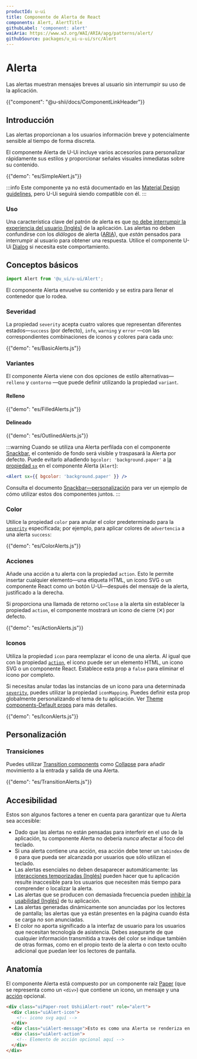 ```yaml
---
productId: u-ui
title: Componente de Alerta de React
components: Alert, AlertTitle
githubLabel: 'component: alert'
waiAria: https://www.w3.org/WAI/ARIA/apg/patterns/alert/
githubSource: packages/u_ui-u-ui/src/Alert
---
```


# Alerta

<p class="description">Las alertas muestran mensajes breves al usuario sin interrumpir su uso de la aplicación.</p>

{{"component": "@u-shii/docs/ComponentLinkHeader"}}

## Introducción

Las alertas proporcionan a los usuarios información breve y potencialmente sensible al tiempo de forma discreta.

El componente Alerta de U-Ui incluye varios accesorios para personalizar rápidamente sus estilos y proporcionar señales visuales inmediatas sobre su contenido.

{{"demo": "es/SimpleAlert.js"}}

:::info
Este componente ya no está documentado en las [Material Design guidelines](https://m2.material.io/), pero U-Ui seguirá siendo compatible con él.
:::

### Uso

Una característica clave del patrón de alerta es que [no debe interrumpir la experiencia del usuario (Inglés)](https://www.w3.org/WAI/ARIA/apg/patterns/alert/) de la aplicación.
Las alertas no deben confundirse con los _diálogos_ de alerta ([ARIA](https://www.w3.org/WAI/ARIA/apg/patterns/alertdialog/)), que _están_ pensados para interrumpir al usuario para obtener una respuesta.
Utilice el componente U-Ui [Dialog](/u_ui/u-ui/react-dialog/) si necesita este comportamiento.

## Conceptos básicos

```jsx
import Alert from '@u_ui/u-ui/Alert';
```

El componente Alerta envuelve su contenido y se estira para llenar el contenedor que lo rodea.

### Severidad

La propiedad `severity` acepta cuatro valores que representan diferentes estados—`success` (por defecto), `info`, `warning` y `error` —con las correspondientes combinaciones de iconos y colores para cada uno:

{{"demo": "es/BasicAlerts.js"}}

### Variantes

El componente Alerta viene con dos opciones de estilo alternativas—`relleno` y `contorno` —que puede definir utilizando la propiedad `variant`.

#### Relleno

{{"demo": "es/FilledAlerts.js"}}

#### Delineado

{{"demo": "es/OutlinedAlerts.js"}}

:::warning
Cuando se utiliza una Alerta perfilada con el componente [Snackbar](/u_ui/u-ui/react-snackbar/), el contenido de fondo será visible y traspasará la Alerta por defecto.
Puede evitarlo añadiendo `bgcolor: 'background.paper'` a [la propiedad `sx`](/u_ui/u-ui/customization/how-to-customize/#the-sx-prop) en el componente Alerta (`Alert`):

```jsx
<Alert sx={{ bgcolor: 'background.paper' }} />
```

Consulta el documento [Snackbar—personalización](/u_ui/u-ui/react-snackbar/#personalización) para ver un ejemplo de cómo utilizar estos dos componentes juntos.
:::

### Color

Utilice la propiedad `color` para anular el color predeterminado para la [`severity`](#severidad) especificada; por ejemplo, para aplicar colores de `advertencia` a una alerta `success`:

{{"demo": "es/ColorAlerts.js"}}

### Acciones

Añade una acción a tu alerta con la propiedad `action`.
Esto le permite insertar cualquier elemento—una etiqueta HTML, un icono SVG o un componente React como un botón U-Ui—después del mensaje de la alerta, justificado a la derecha.

Si proporciona una llamada de retorno `onClose` a la alerta sin establecer la propiedad `action`, el componente mostrará un icono de cierre (&#x2715;) por defecto.

{{"demo": "es/ActionAlerts.js"}}

### Iconos

Utiliza la propiedad `icon` para reemplazar el icono de una alerta.
Al igual que con la propiedad [`action`](#acciones), el icono puede ser un elemento HTML, un icono SVG o un componente React.
Establece esta prop a `false` para eliminar el icono por completo.

Si necesitas anular todas las instancias de un icono para una determinada [`severity`](#severidad), puedes utilizar la propiedad `iconMapping`.
Puedes definir esta prop globalmente personalizando el tema de tu aplicación. Ver [Theme components-Default props](/u_ui/u-ui/customization/theme-components/#theme-default-props) para más detalles.

{{"demo": "es/IconAlerts.js"}}

## Personalización

### Transiciones

Puedes utilizar [Transition components](/u_ui/u-ui/transitions/) como [Collapse](/u_ui/u-ui/transitions/#collapse) para añadir movimiento a la entrada y salida de una Alerta.

{{"demo": "es/TransitionAlerts.js"}}


## Accesibilidad

Estos son algunos factores a tener en cuenta para garantizar que tu Alerta sea accesible:

- Dado que las alertas no están pensadas para interferir en el uso de la aplicación, tu componente Alerta no debería _nunca_ afectar al foco del teclado.
- Si una alerta contiene una acción, esa acción debe tener un `tabindex` de `0` para que pueda ser alcanzada por usuarios que sólo utilizan el teclado.
- Las alertas esenciales no deben desaparecer automáticamente: las [interacciones temporizadas (Inglés)](https://www.w3.org/TR/UNDERSTANDING-WCAG20/time-limits-no-exceptions.html) pueden hacer que tu aplicación resulte inaccesible para los usuarios que necesiten más tiempo para comprender o localizar la alerta.
- Las alertas que se producen con demasiada frecuencia pueden [inhibir la usabilidad (Inglés)](https://www.w3.org/TR/UNDERSTANDING-WCAG20/time-limits-postponed.html) de tu aplicación.
- Las alertas generadas dinámicamente son anunciadas por los lectores de pantalla; las alertas que ya están presentes en la página cuando ésta se carga _no_ son anunciadas.
- El color no aporta significado a la interfaz de usuario para los usuarios que necesitan tecnología de asistencia. Debes asegurarte de que cualquier información transmitida a través del color se indique también de otras formas, como en el propio texto de la alerta o con texto oculto adicional que puedan leer los lectores de pantalla.

## Anatomía

El componente Alerta está compuesto por un componente raíz [Paper](/u_ui/u-ui/react-paper) (que se representa como un `<div>`) que contiene un icono, un mensaje y una [acción](#acciones) opcional.

```html
<div class="uiPaper-root UshiiAlert-root" role="alert">
  <div class="uiAlert-icon">
    <!-- icono svg aquí -->
  </div>
  <div class="uiAlert-message">Esto es como una Alerta se renderiza en el DOM.</div>
  <div class="uiAlert-action">
    <!-- Elemento de acción opcional aquí -->
  </div>
</div>
```